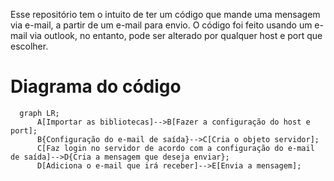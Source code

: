Esse repositório tem o intuito de ter um código que mande uma mensagem via e-mail, a partir de um e-mail para envio. O código foi feito usando um e-mail via outlook, no entanto, pode ser alterado por qualquer host e port que escolher.

# Diagrama do código

```mermaid
  graph LR;
      A[Importar as bibliotecas]-->B[Fazer a configuração do host e port];
      B{Configuração do e-mail de saída}-->C[Cria o objeto servidor];
      C[Faz login no servidor de acordo com a configuração do e-mail de saída]-->D{Cria a mensagem que deseja enviar};
      D[Adiciona o e-mail que irá receber]-->E[Envia a mensagem];
```
